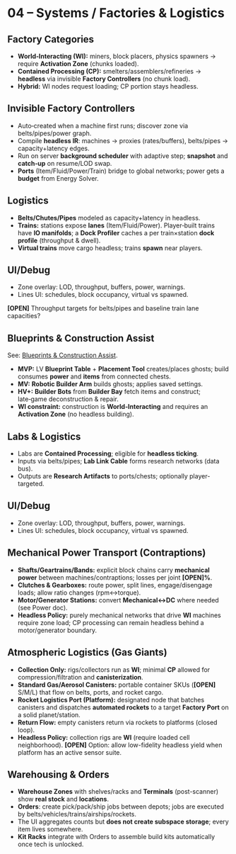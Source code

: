 # 04 – Systems / Factories & Logistics

## Factory Categories
- **World‑Interacting (WI):** miners, block placers, physics spawners → require **Activation Zone** (chunks loaded).  
- **Contained Processing (CP):** smelters/assemblers/refineries → **headless** via invisible **Factory Controllers** (no chunk load).  
- **Hybrid:** WI nodes request loading; CP portion stays headless.

## Invisible Factory Controllers
- Auto‑created when a machine first runs; discover zone via belts/pipes/power graph.  
- Compile **headless IR**: machines → proxies (rates/buffers), belts/pipes → capacity+latency edges.  
- Run on server **background scheduler** with adaptive step; **snapshot** and **catch‑up** on resume/LOD swap.  
- **Ports** (Item/Fluid/Power/Train) bridge to global networks; power gets a **budget** from Energy Solver.

## Logistics
- **Belts/Chutes/Pipes** modeled as capacity+latency in headless.  
- **Trains:** stations expose **lanes** (Item/Fluid/Power). Player‑built trains have **IO manifolds**; a **Dock Profiler** caches a per train×station **dock profile** (throughput & dwell).  
- **Virtual trains** move cargo headless; trains **spawn** near players.

## UI/Debug
- Zone overlay: LOD, throughput, buffers, power, warnings.  
- Lines UI: schedules, block occupancy, virtual vs spawned.

**[OPEN]** Throughput targets for belts/pipes and baseline train lane capacities?  

## Blueprints & Construction Assist
See: [Blueprints & Construction Assist](./blueprints-and-construction.md).

- **MVP:** LV **Blueprint Table** + **Placement Tool** creates/places ghosts; build consumes **power** and **items** from connected chests.
- **MV:** **Robotic Builder Arm** builds ghosts; applies saved settings.
- **HV+:** **Builder Bots** from **Builder Bay** fetch items and construct; late‑game deconstruction & repair.
- **WI constraint:** construction is **World‑Interacting** and requires an **Activation Zone** (no headless building).

## Labs & Logistics
- Labs are **Contained Processing**; eligible for **headless ticking**.
- Inputs via belts/pipes; **Lab Link Cable** forms research networks (data bus).
- Outputs are **Research Artifacts** to ports/chests; optionally player-targeted.

## UI/Debug
- Zone overlay: LOD, throughput, buffers, power, warnings.
- Lines UI: schedules, block occupancy, virtual vs spawned.

## Mechanical Power Transport (Contraptions)
- **Shafts/Geartrains/Bands:** explicit block chains carry **mechanical power** between machines/contraptions; losses per joint **[OPEN]%**.
- **Clutches & Gearboxes:** route power, split lines, engage/disengage loads; allow ratio changes (rpm↔torque).
- **Motor/Generator Stations:** convert **Mechanical↔DC** where needed (see Power doc).  
- **Headless Policy:** purely mechanical networks that drive **WI** machines require zone load; CP processing can remain headless behind a motor/generator boundary.

## Atmospheric Logistics (Gas Giants)
- **Collection Only:** rigs/collectors run as **WI**; minimal **CP** allowed for compression/filtration and **canisterization**.
- **Standard Gas/Aerosol Canisters:** portable container SKUs (**[OPEN]** S/M/L) that flow on belts, ports, and rocket cargo.
- **Rocket Logistics Port (Platform):** designated node that batches canisters and dispatches **automated rockets** to a target **Factory Port** on a solid planet/station.
- **Return Flow:** empty canisters return via rockets to platforms (closed loop).
- **Headless Policy:** collection rigs are **WI** (require loaded cell neighborhood). **[OPEN]** Option: allow low-fidelity headless yield when platform has an active sensor suite.

## Warehousing & Orders
- **Warehouse Zones** with shelves/racks and **Terminals** (post-scanner) show **real stock** and **locations**.  
- **Orders**: create pick/pack/ship jobs between depots; jobs are executed by belts/vehicles/trains/airships/rockets.  
- The UI aggregates counts but **does not create subspace storage**; every item lives somewhere.  
- **Kit Racks** integrate with Orders to assemble build kits automatically once tech is unlocked.
